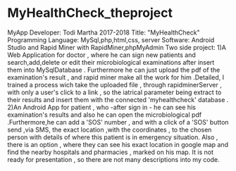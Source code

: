 # MyHealthCheck_theproject
MyApp
Developer:                                                Todi Martha
                                                            2017-2018
Title:                                                    "MyHealthCheck"
Programming Language: MySql,php,html,css, server
Software: Android Studio and Rapid Miner with RapidMiner,phpMyAdmin
Two side project:
1)A Web Application for doctor , where he can sign new patients and search,add,delete or edit their microbiological examinations after insert them into MySqlDatabase . Furthermore he can just upload the pdf of the examination's result , and rapid miner make all the work for him .Detailed, I trained a process wich take the uploaded file , through rapidminerServer , with only a user's click to a link ,
 so the iatrical parameter being extract to their results and insert them with the connected 'myhealthcheck' database .
2)An Android App for patient , who -after sign in - he can see his examination's results and also he can open the microbiological pdf .Furthermore,he can add a 'SOS' number  , and with a click of a 'SOS' button send ,via SMS, the exact location ,with the coordinates , to the chosen person with details of  where this patient is in emergency situation. Also , there is an option , where they can see his exact location in google map and find the nearby hospitals and pharmacies , marked on his map.
It is not ready for presentation , so there are not many descriptions into my code.


